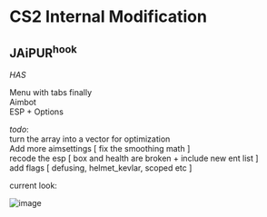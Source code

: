 # __**CS2 Internal Modification**__   

 ## JAiPUR<sup>hook</sup>


*HAS*    
  
Menu with tabs finally  
Aimbot  
ESP + Options   


       
*todo*:  
turn the array into a vector for optimization  
Add more aimsettings [  fix the smoothing math  ]    
recode the esp [  box and health are broken + include new ent list  ]  
add flags [  defusing, helmet_kevlar, scoped etc  ]    





current look:  

![image](https://github.com/user-attachments/assets/4cd2c8b4-05d5-4360-be8b-920525a39487)


